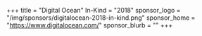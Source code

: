 +++
title = "Digital Ocean"
In-Kind = "2018"
sponsor_logo = "/img/sponsors/digitalocean-2018-in-kind.png"
sponsor_home = "https://www.digitalocean.com/"
sponsor_blurb = ""
+++
